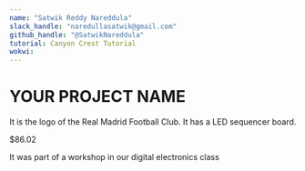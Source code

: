 ```yaml
---
name: "Satwik Reddy Nareddula"
slack_handle: "naredullasatwik@gmail.com"
github_handle: "@SatwikNareddula"
tutorial: Canyon Crest Tutorial
wokwi:
---
```


# YOUR PROJECT NAME

<!-- Describe your board in 2-3 sentences. What are you making? What will it do? -->
It is the logo of the Real Madrid Football Club. It has a LED sequencer board.

<!-- How much is it going to cost?-->
$86.02

<!-- Tell us a little bit about your design process. What were some challenges? What helped? ***Totally optional*** -->
It was part of a workshop in our digital electronics class

